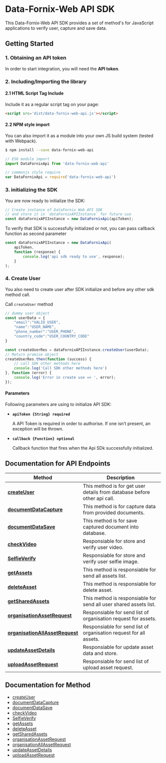 # Data-Fornix-Web API SDK

This Data-Fornix-Web API SDK provides a set of method's for JavaScript applications to verify user, capture and save data. 

## Getting Started

### 1. Obtaining an API token

In order to start integration, you will need the **API token**.

### 2. Including/Importing the library

#### 2.1 HTML Script Tag Include

Include it as a regular script tag on your page:

```html
<script src='dist/data-fornix-web-api.js'></script>
```

#### 2.2 NPM style import

You can also import it as a module into your own JS build system (tested with Webpack).


```sh
$ npm install --save data-fornix-web-api
```

```js
// ES6 module import
import DataFornixApi from 'data-fornix-web-api'

// commonjs style require
var DataFornixApi = require('data-fornix-web-api')
```

### 3. initializing the SDK

You are now ready to initialize the SDK:

```js
// Create instance of DataFornix Web API SDK
// and store it in `dataFornixAPIInstance` for future use
const dataFornixAPIInstance = new DataFornixApi(apiToken);
```

To verify that SDK is successfully initialized or not, you can pass callback function as second parameter

```js
const dataFornixAPIInstance = new DataFornixApi(
    apiToken,
    function (response) {
        console.log('api sdk ready to use', response);
    }
);
```

### 4. Create User

You also need to create user after SDK initialize and before any other sdk method call.

Call `createUser` method

```js
// dummy user object
const userData = {
    "email":"VALID_USER",
    "name":"USER_NAME",
    "phone_number":"USER_PHONE",
    "country_code":"USER_COUNTRY_CODE"
}

const createUserRes = dataFornixAPIInstance.createUser(userData);
// Return promise object
createUserRes.then(function (success) {
    // call SDK other methods here
    console.log('Call SDK other methods here')
}, function (error) {
    console.log('Error in create use => ', error);
});
```

#### Parameters

Following parameters are using to initialize API SDK:

- **`apiToken {String} required`**

  A API Token is required in order to authorise. If one isn’t present, an exception will be thrown.

- **`callback {Function} optional`**

  Callback function that fires when the Api SDk successfully initialized.

## Documentation for API Endpoints

Method | Description
------------- | ------------- |
[**createUser**](https://github.com/anandramdeo-df/DF-ReadMes/blob/master/docs/CreateUser.md) | This method is for get user details from database before other api call.
[**documentDataCapture**](https://github.com/anandramdeo-df/DF-ReadMes/blob/master/docs/DocumentCapture.md) | This method is for capture data from provided documents.
[**documentDataSave**](https://github.com/anandramdeo-df/DF-ReadMes/blob/master/docs/DocumentSave.md) | This method is for save captured document into database.
[**checkVideo**](https://github.com/anandramdeo-df/DF-ReadMes/blob/master/docs/checkVideo.md) | Responsiable for store and verify user video.
[**SelfieVerify**](https://github.com/anandramdeo-df/DF-ReadMes/blob/master/docs/SelfieVerify.md) | Responsiable for store and verify user selfie image.
[**getAssets**](https://github.com/anandramdeo-df/DF-ReadMes/blob/master/docs/getAssets.md) | This method is responsiable for send all assets list.
[**deleteAsset**](https://github.com/anandramdeo-df/DF-ReadMes/blob/master/docs/deleteAsset.md) | This method is responsiable for delete asset.
[**getSharedAssets**](https://github.com/anandramdeo-df/DF-ReadMes/blob/master/docs/getSharedAssets.md) | This method is responsiable for send all user shared assets list.
[**organisationAssetRequest**](https://github.com/anandramdeo-df/DF-ReadMes/blob/master/docs/organisationAssetRequest.md) | Responsiable for send list of organisation request for assets.
[**organisationAllAssetRequest**](https://github.com/anandramdeo-df/DF-ReadMes/blob/master/docs/organisationAllAssetRequest.md) | Responsiable for send list of organisation request for all assets.
[**updateAssetDetails**](https://github.com/anandramdeo-df/DF-ReadMes/blob/master/docs/updateAssetDetails.md) | Responsiable for update asset data and store.
[**uploadAssetRequest**](https://github.com/anandramdeo-df/DF-ReadMes/blob/master/docs/uploadAssetRequest.md) | Responsiable for send list of upload asset request.


## Documentation for Method

 - [createUser](https://github.com/anandramdeo-df/DF-ReadMes/blob/master/docs/CreateUser.md)
 - [documentDataCapture](https://github.com/anandramdeo-df/DF-ReadMes/blob/master/docs/DocumentCapture.md)
 - [documentDataSave](https://github.com/anandramdeo-df/DF-ReadMes/blob/master/docs/DocumentSave.md)
 - [checkVideo](https://github.com/anandramdeo-df/DF-ReadMes/blob/master/docs/checkVideo.md)
 - [SelfieVerify](https://github.com/anandramdeo-df/DF-ReadMes/blob/master/docs/SelfieVerify.md)
 - [getAssets](https://github.com/anandramdeo-df/DF-ReadMes/blob/master/docs/getAssets.md)
 - [deleteAsset](https://github.com/anandramdeo-df/DF-ReadMes/blob/master/docs/deleteAsset.md)
 - [getSharedAssets](https://github.com/anandramdeo-df/DF-ReadMes/blob/master/docs/getSharedAssets.md)
 - [organisationAssetRequest](https://github.com/anandramdeo-df/DF-ReadMes/blob/master/docs/organisationAssetRequest.md)
 - [organisationAllAssetRequest](https://github.com/anandramdeo-df/DF-ReadMes/blob/master/docs/organisationAllAssetRequest.md)
 - [updateAssetDetails](https://github.com/anandramdeo-df/DF-ReadMes/blob/master/docs/updateAssetDetails.md)
 - [uploadAssetRequest](https://github.com/anandramdeo-df/DF-ReadMes/blob/master/docs/uploadAssetRequest.md)